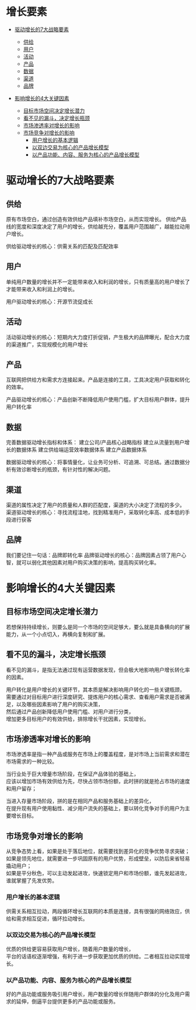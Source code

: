 # 增长要素

   * [驱动增长的7大战略要素](#驱动增长的7大战略要素)
      * [供给](#供给)
      * [用户](#用户)
      * [活动](#活动)
      * [产品](#产品)
      * [数据](#数据)
      * [渠道](#渠道)
      * [品牌](#品牌)
   
   * [影响增长的4大关键因素](#影响增长的4大关键因素)
      * [目标市场空间决定增长潜力](#目标市场空间决定增长潜力)
      * [看不见的漏斗，决定增长瓶颈](#看不见的漏斗决定增长瓶颈)
      * [市场渗透率对增长的影响](#市场渗透率对增长的影响)
      * [市场竞争对增长的影响](#市场竞争对增长的影响)
         * [用户增长的基本逻辑](#用户增长的基本逻辑)
         * [以双边交易为核心的产品增长模型](#以双边交易为核心的产品增长模型)
         * [以产品功能、内容、服务为核心的产品增长模型](#以产品功能内容服务为核心的产品增长模型)

# 驱动增长的7大战略要素

## 供给

原有市场空白，通过创造有效供给产品填补市场空白，从而实现增长。
供给产品线的宽度和深度决定了用户的增长，供给越充分，覆盖用户范围越广，越能拉动用户增长。

供给驱动增长的核心：供需关系的匹配及匹配效率

## 用户
单纯用户数量的增长并不一定能带来收入和利润的增长，只有质量高的用户增长了才能带来收入和利润上的增长。

用户驱动增长的核心：开源节流促成长

## 活动
活动驱动增长的核心：短期内大力度打折促销，产生极大的品牌曝光，配合大力度的渠道推广，实现规模化的用户增长

## 产品
互联网把供给方和需求方连接起来。产品是连接的工具，工具决定用户获取和转化的效率。

产品驱动增长的核心：产品创新不断降低用户使用门槛，扩大目标用户群体，提升用户转化率

## 数据
完善数据驱动增长指标和体系：
建立公司/产品核心战略指标
建立从流量到用户增长的数据体系
建立供给端运营效率数据体系
建立产品数据体系

数据驱动增长的核心：将事情量化，让业务可分析、可追溯、可总结。通过数据分析有效诊断增长的瓶颈，有针对性的解决问题。

## 渠道
渠道的属性决定了用户的质量和人群的匹配度，渠道的大小决定了流程的多少。  
渠道驱动增长的核心：寻找流程洼地，找到精准用户，采取转化率高、成本低的手段进行获客

## 品牌
我们要记住一句话：品牌即转化率
品牌驱动增长的核心：品牌因素占领了用户心智，就可以弱化其他因素对用户购买决策的影响，提高购买转化率。

# 影响增长的4大关键因素
## 目标市场空间决定增长潜力
若想保持持续增长，则要么是同一个市场的空间足够大，要么就是具备横向的扩展能力，从一个小点切入，再横向复制和扩展。

## 看不见的漏斗，决定增长瓶颈
看不见的漏斗，是指无法通过现有运营数据发现，但会极大地影响用户增长转化率的因素。

用户转化是用户增长的关键环节，其本质是解决影响用户转化的一些关键瓶颈，  
需要通过对目标用户进行深度研究、提炼用户的核心需求、查看用户需求是否被满足，以及哪些因素影响了用户的购买决策，  
然后通过产品创新降低用户使用门槛、对用户进行分类，  
增加更多目标用户的有效供给，排除增长干扰因素，实现增长。

## 市场渗透率对增长的影响
市场渗透率是指一种产品或服务在市场上的覆盖程度，是对市场上当前需求和潜在市场需求的一种比较。

当行业处于巨大增量市场阶段，在保证产品体验的基础上，  
应该以增加市场有效供给为先，尽快占领市场份额，此时拼的就是抢占市场的速度和用户留存； 

当进入存量市场阶段，拼的是在相同产品和服务基础上的差异化，  
在提升现有用户使用黏性、减少用户流失的基础上，要以转化竞争对手的用户为主要增长目标。

## 市场竞争对增长的影响
从竞争态势上看，如果是处于落后地位，就需要找到差异化的竞争优势寻求突破；  
如果是领先地位，就需要进一步巩固原有的用户优势，形成壁垒，以防后来省轻易撬动用户；  
如果是平分秋色，可以主动发起进攻，快速锁定用户和市场份额，谁先发起进攻，谁就掌握了先发优势。

### 用户增长的基本逻辑
供需关系相互拉动，两段循环增长互联网的本质是连接，具有很强的网络效应，供给和需求相互促进，循环拉动增长。

### 以双边交易为核心的产品增长模型
优质的供给更容易获取用户增长，随着用户数量的增长，  
平台的话语权逐渐增强，有利于进一步获取更加优质的供给。二者相互拉动实现增长。

### 以产品功能、内容、服务为核心的产品增长模型
好的产品功能或服务吸引用户增长，用户数量的增长伴随用户群体的分化及用户需求的延伸，倒逼平台提供更多的产品功能或服务。